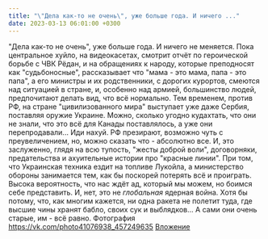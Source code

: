 ```yaml
---
title: "\"Дела как-то не очень\", уже больше года. И ничего ..."
date: 2023-03-13 06:01:00 +0300
---
```


"Дела как-то не очень", уже больше года. И ничего не меняется.
Пока центральное хуйло, на видеокасетах, смотрит отчёт по героической борьбе с ЧВК Рёдан, и на обращениях к народу, которые преподносят как "судьбоносные", рассказывает что "мама - это мама, папа - это папа", а его министры и их родственники, с дорогих курортов, смеются над ситуацией в стране, и, особенно над армией, большинство людей, предпочитают делать вид, что всё нормально.
Тем временем, против РФ, на стране "цивилизованного мира" выступает уже даже Сербия, поставляя оружие Украине. Можно, сколько угодно кудахтать, что они не знали, что это всё для Канады поставлялось, а уже они перепродавали... Иди нахуй.
РФ презирают, возможно чуть с преувеличением, но, можно сказать что - абсолютно все. И, это заслуженно, глядя на всю тупость, "жесты доброй воли", договорняки, предательства и ахуительные истории про "красные линии". При том, что Украинская техника ездит на топливе Лукойла, а министерство обороны занимается тем, как бы поскорей потерять всё и проиграть.
Высока вероятность, что нас ждёт ад, который мы можем, но боимся себе представить. И, нет, это не _глобальная_ ядерная война. Хотя бы потому, что, как многим кажется, ни одна ракета не полетит туда, где высшие чины хранят бабло, своих сук и выблядков... А сами они очень старые, им - всё равно.
Фотография
<a class="vk-attach" href="https://vk.com/photo41076938_457249635">https://vk.com/photo41076938_457249635</a>
<a class="vk-attach" href="https://vk.com/photo41076938_457249635">Вложение</a>
